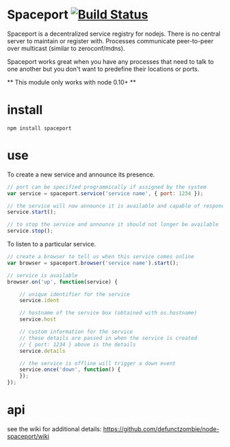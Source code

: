# Spaceport [![Build Status](https://secure.travis-ci.org/defunctzombie/node-spaceport.png?branch=master)](http://travis-ci.org/defunctzombie/node-spaceport)

Spaceport is a decentralized service registry for nodejs. There is no central server to maintain or register with. Processes communicate peer-to-peer over multicast (similar to zeroconf/mdns).

Spaceport works great when you have any processes that need to talk to one another but you don't want to predefine their locations or ports.

** This module only works with node 0.10+ **

# install

```
npm install spaceport
```

# use

To create a new service and announce its presence.

```javascript
// port can be specified programmically if assigned by the system
var service = spaceport.service('service name', { port: 1234 });

// the service will now announce it is available and capable of responding to requests
service.start();

// to stop the service and announce it should not longer be available
service.stop();
```

To listen to a particular service.
```javascript
// create a browser to tell us when this service comes online
var browser = spaceport.browser('service name').start();

// service is available
browser.on('up', function(service) {

    // unique identifier for the service
    service.ident

    // hostname of the service box (obtained with os.hostname)
    service.host

    // custom information for the service
    // these details are passed in when the service is created
    // { port: 1234 } above is the details
    service.details

    // the service is offline will trigger a down event
    service.once('down', function() {
    });
});
```

# api

see the wiki for additional details: https://github.com/defunctzombie/node-spaceport/wiki

